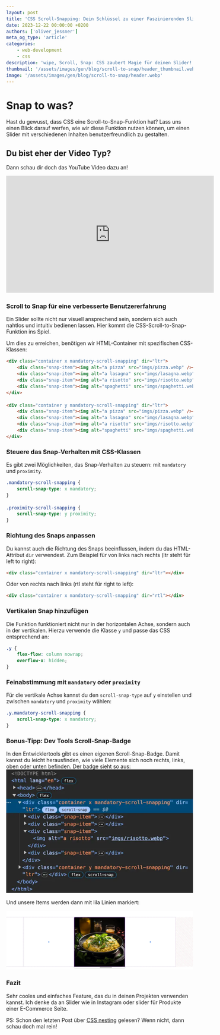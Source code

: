 ```yaml
---
layout: post
title: 'CSS Scroll-Snapping: Dein Schlüssel zu einer Faszinierenden Slider-UX'
date: 2023-12-22 00:00:00 +0200
authors: ['oliver_jessner']
meta_og_type: 'article'
categories:
    - web-development
    - css
description: 'wipe, Scroll, Snap: CSS zaubert Magie für deinen Slider! Wir sehen uns an wie schnell und einfach ein Slider in puren CSS erstellt werden kann.'
thumbnail: '/assets/images/gen/blog/scroll-to-snap/header_thumbnail.webp'
image: '/assets/images/gen/blog/scroll-to-snap/header.webp'
---
```


# Snap to was?

Hast du gewusst, dass CSS eine Scroll-to-Snap-Funktion hat? Lass uns einen Blick darauf werfen, wie wir diese Funktion nutzen können, um einen Slider mit verschiedenen Inhalten benutzerfreundlich zu gestalten.

## Du bist eher der Video Typ?

Dann schau dir doch das YouTube Video dazu an!

<iframe width="560" height="315" src="https://www.youtube.com/embed/5gN5xbuHG7k?si=uzb-nKUxpm7baTjc" title="YouTube video player" frameborder="0" allow="accelerometer; autoplay; clipboard-write; encrypted-media; gyroscope; picture-in-picture; web-share" allowfullscreen></iframe>

### Scroll to Snap für eine verbesserte Benutzererfahrung

Ein Slider sollte nicht nur visuell ansprechend sein, sondern sich auch nahtlos und intuitiv bedienen lassen. Hier kommt die CSS-Scroll-to-Snap-Funktion ins Spiel.

Um dies zu erreichen, benötigen wir HTML-Container mit spezifischen CSS-Klassen:

```html
<div class="container x mandatory-scroll-snapping" dir="ltr">
    <div class="snap-item"><img alt="a pizza" src="imgs/pizza.webp" /></div>
    <div class="snap-item"><img alt="a lasagna" src="imgs/lasagna.webp" /></div>
    <div class="snap-item"><img alt="a risotto" src="imgs/risotto.webp" /></div>
    <div class="snap-item"><img alt="spaghetti" src="imgs/spaghetti.webp" /></div>
</div>

<div class="container y mandatory-scroll-snapping" dir="ltr">
    <div class="snap-item"><img alt="a pizza" src="imgs/pizza.webp" /></div>
    <div class="snap-item"><img alt="a lasagna" src="imgs/lasagna.webp" /></div>
    <div class="snap-item"><img alt="a risotto" src="imgs/risotto.webp" /></div>
    <div class="snap-item"><img alt="spaghetti" src="imgs/spaghetti.webp" /></div>
</div>
```

### Steuere das Snap-Verhalten mit CSS-Klassen

Es gibt zwei Möglichkeiten, das Snap-Verhalten zu steuern: mit `mandatory` und `proximity`.

```css
.mandatory-scroll-snapping {
    scroll-snap-type: x mandatory;
}

.proximity-scroll-snapping {
    scroll-snap-type: y proximity;
}
```

### Richtung des Snaps anpassen

Du kannst auch die Richtung des Snaps beeinflussen, indem du das HTML-Attribut `dir` verwendest. Zum Beispiel für von links nach rechts (ltr steht für left to right):

```html
<div class="container x mandatory-scroll-snapping" dir="ltr"></div>
```

Oder von rechts nach links (rtl steht für right to left):

```html
<div class="container x mandatory-scroll-snapping" dir="rtl"></div>
```

### Vertikalen Snap hinzufügen

Die Funktion funktioniert nicht nur in der horizontalen Achse, sondern auch in der vertikalen. Hierzu verwende die Klasse `y` und passe das CSS entsprechend an:

```css
.y {
    flex-flow: column nowrap;
    overflow-x: hidden;
}
```

### Feinabstimmung mit `mandatory` oder `proximity`

Für die vertikale Achse kannst du den `scroll-snap-type` auf `y` einstellen und zwischen `mandatory` und `proximity` wählen:

```css
.y.mandatory-scroll-snapping {
    scroll-snap-type: x mandatory;
}
```

### Bonus-Tipp: Dev Tools Scroll-Snap-Badge

In den Entwicklertools gibt es einen eigenen Scroll-Snap-Badge. Damit kannst du leicht herausfinden, wie viele Elemente sich noch rechts, links, oben oder unten befinden.
Der badge sieht so aus:
![ein screenshot der chrome dev tools](/assets/images/gen/blog/scroll-to-snap/dev-tools.webp)

Und unsere Items werden dann mit lila Linien markiert:

![ein screenshot des scroll-snap features in den dev tools](/assets/images/gen/blog/scroll-to-snap/scoll-snap-mid.webp)

### Fazit

Sehr cooles und einfaches Feature, das du in deinen Projekten verwenden kannst. Ich denke
da an Slider wie in Instagram oder slider für Produkte einer E-Commerce Seite.

PS: Schon den letzten Post über [CSS nesting](https://oliverjessner.at/blog/2023-12-21-css-nesting/) gelesen? Wenn nicht, dann schau doch mal rein!
